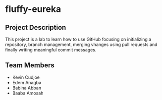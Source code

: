 # fluffy-eureka

## Project Description
This project is a lab to learn how to use GitHub focusing on initializing a repository, branch management, merging vhanges using pull requests and finally writing meaningful commit messages. 

## Team Members
- Kevin Cudjoe
- Edem Anagba
- Babina Abban
- Baaba Amosah
